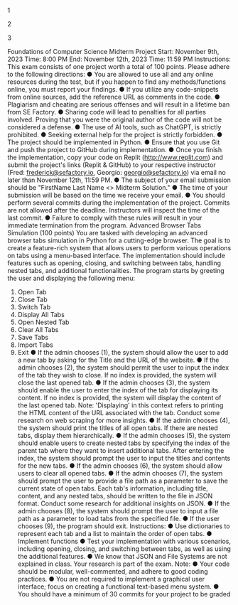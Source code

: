 1

2

3

Foundations of Computer Science
Midterm Project
Start: November 9th, 2023 Time: 8:00 PM
End: November 12th, 2023 Time: 11:59 PM
Instructions:
This exam consists of one project worth a total of 100 points. Please adhere to the following
directions:
● You are allowed to use all and any online resources during the test, but if you happen
to find any methods/functions online, you must report your findings.
● If you utilize any code-snippets from online sources, add the reference URL as
comments in the code.
● Plagiarism and cheating are serious offenses and will result in a lifetime ban from SE
Factory.
● Sharing code will lead to penalties for all parties involved. Proving that you were the
original author of the code will not be considered a defense.
● The use of AI tools, such as ChatGPT, is strictly prohibited.
● Seeking external help for the project is strictly forbidden.
● The project should be implemented in Python.
● Ensure that you use Git and push the project to GitHub during implementation.
● Once you finish the implementation, copy your code on Replit (http://www.replit.com)
and submit the project's links (Replit & GitHub) to your respective instructor (Fred:
frederick@sefactory.io, Georgio: georgio@sefactory.io) via email no later than
November 12th, 11:59 PM.
● The subject of your email submission should be "FirstName Last Name <> Midterm
Solution."
● The time of your submission will be based on the time we receive your email.
● You should perform several commits during the implementation of the project.
Commits are not allowed after the deadline. Instructors will inspect the time of the
last commit.
● Failure to comply with these rules will result in your immediate termination from the
program.
<Best of Luck/>
Advanced Browser Tabs Simulation (100 points)
You are tasked with developing an advanced browser tabs simulation in Python for a
cutting-edge browser. The goal is to create a feature-rich system that allows users to perform
various operations on tabs using a menu-based interface. The implementation should include
features such as opening, closing, and switching between tabs, handling nested tabs, and
additional functionalities.
The program starts by greeting the user and displaying the following menu:
1. Open Tab
2. Close Tab
3. Switch Tab
4. Display All Tabs
5. Open Nested Tab
6. Clear All Tabs
7. Save Tabs
8. Import Tabs
9. Exit
● If the admin chooses (1), the system should allow the user to add a new tab by
asking for the Title and the URL of the website.
● If the admin chooses (2), the system should permit the user to input the index of the
tab they wish to close. If no index is provided, the system will close the last opened
tab.
● If the admin chooses (3), the system should enable the user to enter the index of
the tab for displaying its content. If no index is provided, the system will display
the content of the last opened tab. Note: 'Displaying' in this context refers to printing
the HTML content of the URL associated with the tab. Conduct some research on
web scraping for more insights.
● If the admin chooses (4), the system should print the titles of all open tabs. If there
are nested tabs, display them hierarchically.
● If the admin chooses (5), the system should enable users to create nested tabs by
specifying the index of the parent tab where they want to insert additional tabs.
After entering the index, the system should prompt the user to input the titles and
contents for the new tabs.
● If the admin chooses (6), the system should allow users to clear all opened tabs.
● If the admin chooses (7), the system should prompt the user to provide a file path as
a parameter to save the current state of open tabs. Each tab's information, including
title, content, and any nested tabs, should be written to the file in JSON format.
Conduct some research for additional insights on JSON.
● If the admin chooses (8), the system should prompt the user to input a file path as a
parameter to load tabs from the specified file.
● If the user chooses (9), the program should exit.
Instructions:
● Use dictionaries to represent each tab and a list to maintain the order of open tabs.
● Implement functions
● Test your implementation with various scenarios, including opening, closing, and
switching between tabs, as well as using the additional features.
● We know that JSON and File Systems are not explained in class. Your research is
part of the exam.
Note:
● Your code should be modular, well-commented, and adhere to good coding
practices.
● You are not required to implement a graphical user interface; focus on creating a
functional text-based menu system.
● You should have a minimum of 30 commits for your project to be graded
<Good luck/>
